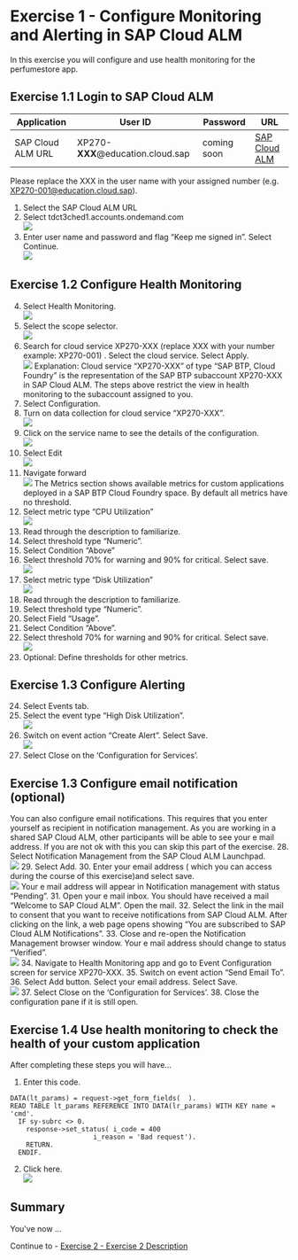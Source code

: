 # Exercise 1 - Configure Monitoring and Alerting in SAP Cloud ALM

In this exercise you will configure and use health monitoring for the perfumestore app.

## Exercise 1.1 Login to SAP Cloud ALM
| Application | User ID | Password | URL |
|---|---|---|---|
| SAP Cloud ALM URL | XP270-**XXX**@education.cloud.sap | coming soon | [SAP Cloud ALM](https://ad263-ptnlz9xc.eu10.alm.cloud.sap/launchpad) |

Please replace the XXX in the user name with your assigned number (e.g. XP270-001@education.cloud.sap).
1. Select the SAP  Cloud ALM URL
2. Select tdct3ched1.accounts.ondemand.com
<br>![](/exercises/ex1/images/001.png)
3. Enter user name and password and flag “Keep me signed in”. Select Continue.
<br>![](/exercises/ex1/images/002.png)
## Exercise 1.2 Configure Health Monitoring
4.	Select Health Monitoring.
<br>![](/exercises/ex1/images/003.png)
5.	Select the scope selector. 
<br>![](/exercises/ex1/images/004.png)
6.	Search for cloud service XP270-XXX (replace XXX with your number example: XP270-001) . Select the cloud service. Select Apply.
<br>![](/exercises/ex1/images/005.png) 
Explanation: 
Cloud service “XP270-XXX” of type “SAP BTP, Cloud Foundry” is the representation of the SAP BTP subaccount XP270-XXX in SAP Cloud ALM. The steps above restrict the view in health monitoring to the subaccount assigned to you.
7.	Select Configuration.
8.	Turn on data collection for cloud service “XP270-XXX”.
<br>![](/exercises/ex1/images/006.png)
9.	Click on the service name to see the details of the configuration.
<br>![](/exercises/ex1/images/06a.png)
10.	Select Edit
<br>![](/exercises/ex1/images/007.png)
11.	Navigate forward
<br>![](/exercises/ex1/images/06b.png)
The Metrics section shows available metrics for custom applications deployed in a SAP BTP Cloud Foundry space. By default all metrics have no threshold.
12.	Select metric type “CPU Utilization”
<br>![](/exercises/ex1/images/008.png)
13.	Read through the description to familiarize. 
14.	Select threshold type “Numeric”.
15.	Select Condition “Above”
16.	Select threshold 70% for warning and 90% for critical. Select save.
<br>![](/exercises/ex1/images/009.png)
17.	Select metric type “Disk Utilization”
<br>![](/exercises/ex1/images/010.png)
18.	Read through the description to familiarize. 
19.	Select threshold type “Numeric”.
20.	Select Field “Usage”.
21.	Select Condition “Above”.
22.	Select threshold 70% for warning and 90% for critical. Select save.
<br>![](/exercises/ex1/images/011.png)
23.	Optional: Define thresholds for other metrics.

## Exercise 1.3 Configure Alerting
24.	Select Events tab.
25.	Select the event type “High Disk Utilization”. 
<br>![](/exercises/ex1/images/012.png)
26.	Switch on event action “Create Alert”. Select Save. 
<br>![](/exercises/ex1/images/013.png)
27.	Select Close on the ‘Configuration for Services’.

## Exercise 1.3 Configure email notification (optional)
You can also configure email notifications. This requires that you enter yourself as recipient in notification management. As you are working in a shared SAP Cloud ALM, other participants will be able to see your e mail address. If you are not ok with this you can skip this part of the exercise.
28.	Select Notification Management from the SAP Cloud ALM Launchpad.
<br>![](/exercises/ex1/images/014.png)
29.	Select Add.
30.	Enter your email address ( which you can access during the course of this exercise)and select save.
<br>![](/exercises/ex1/images/015.png)
 Your e mail address will appear in Notification management with status “Pending”.
31.	Open your e mail inbox. You should have received a mail “Welcome to SAP Cloud ALM”. Open the mail.
32.	Select the link in the mail to consent that you want to receive notifications from SAP Cloud ALM. After clicking on the link, a web page opens showing “You are subscribed to SAP Cloud ALM Notifications”. 
33.	 Close and re-open the Notification Management browser window. Your e mail address should change to  status “Verified”.
<br>![](/exercises/ex1/images/016.png)
 34.	Navigate to Health Monitoring app and go to Event Configuration screen for service XP270-XXX.
35.	Switch on event action “Send Email To”.
36.	Select Add button. Select your email address. Select Save.
<br>![](/exercises/ex1/images/017.png)
37.	Select Close on the ‘Configuration for Services’.
38.	Close the configuration pane if it is still open.

## Exercise 1.4 Use health monitoring to check the health of your custom application

After completing these steps you will have...

1.	Enter this code.
```abap
DATA(lt_params) = request->get_form_fields(  ).
READ TABLE lt_params REFERENCE INTO DATA(lr_params) WITH KEY name = 'cmd'.
  IF sy-subrc <> 0.
    response->set_status( i_code = 400
                     i_reason = 'Bad request').
    RETURN.
  ENDIF.

```

2.	Click here.
<br>![](/exercises/ex1/images/01_02_0010.png)


## Summary

You've now ...

Continue to - [Exercise 2 - Exercise 2 Description](../ex2/README.md)

